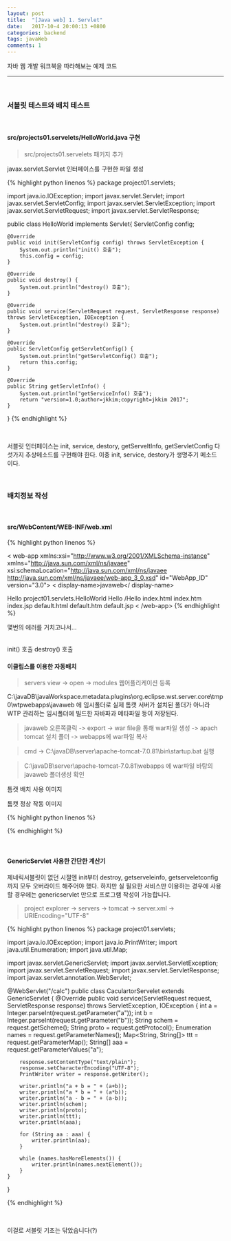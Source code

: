 ```yaml
---
layout: post
title:  "[Java web] 1. Servlet"
date:   2017-10-4 20:00:13 +0800
categories: backend
tags: javaWeb
comments: 1
---
```


자바 웹 개발 워크북을 따라해보는 예제 코드

---

<br>

### 서블릿 테스트와 배치 테스트

<br>

#### src/projects01.servelets/HelloWorld.java 구현

> src/projects01.servelets 패키지 추가

javax.servlet.Servlet 인터페이스를 구현한 파일 생성

{% highlight python linenos %}
package project01.servlets;

import java.io.IOException;
import javax.servlet.Servlet;
import javax.servlet.ServletConfig;
import javax.servlet.ServletException;
import javax.servlet.ServletRequest;
import javax.servlet.ServletResponse;

public class HelloWorld implements Servlet{
    ServletConfig config;
    
    @Override
    public void init(ServletConfig config) throws ServletException {
        System.out.println("init() 호출");
        this.config = config;
    }
    
    @Override
    public void destroy() {
        System.out.println("destroy() 호출");
    }
    
    @Override
    public void service(ServletRequest request, ServletResponse response) 
    throws ServletException, IOException {
        System.out.println("destroy() 호출");
    }
    
    @Override
    public ServletConfig getServletConfig() {
        System.out.println("getServletConfig() 호출");
        return this.config;
    }
    
    @Override
    public String getServletInfo() {
        System.out.println("getServiceInfo() 호출");
        return "version=1.0;author=jkkim;copyright=jkkim 2017";
    }
}
{% endhighlight %}

<br>

서블릿 인터페이스는 init, service, destory, getServeltInfo, getServletConfig 다섯가지 추상메소드를 구현해야 한다. 이중
init, service, destory가 생명주기 메소드 이다.

<br>

### 배치정보 작성

<br>

#### src/WebContent/WEB-INF/web.xml

{% highlight python linenos %}
<? xml version="1.0" encoding="UTF-8"?>
< web-app xmlns:xsi="http://www.w3.org/2001/XMLSchema-instance" xmlns="http://java.sun.com/xml/ns/javaee" xsi:schemaLocation="http://java.sun.com/xml/ns/javaee http://java.sun.com/xml/ns/javaee/web-app_3_0.xsd" id="WebApp_ID" version="3.0">
  < display-name>javaweb</ display-name>
  
  <!-- 서블릿 선언 -->
  <servlet>
    <servlet-name>Hello</servlet-name>
    <servlet-class>project01.servlets.HelloWorld</servlet-class>
  </servlet>
  <!-- 서블릿과 URL 연결 -->
  <servlet-mapping>
    <servlet-name>Hello</servlet-name>
    <url-pattern>/Hello</url-pattern>
  </servlet-mapping>
  
  <welcome-file-list>
    <welcome-file>index.html</welcome-file>
    <welcome-file>index.htm</welcome-file>
    <welcome-file>index.jsp</welcome-file>
    <welcome-file>default.html</welcome-file>
    <welcome-file>default.htm</welcome-file>
    <welcome-file>default.jsp</welcome-file>
  </welcome-file-list>
< /web-app>
{% endhighlight %}

몇번의 에러를 거치고나서...

<br>
init() 호출
destroy() 호출

<br>

#### 이클립스를 이용한 자동배치

> servers view -> open -> modules 웹어플리케이션 등록

C:\javaDB\javaWorkspace\.metadata\.plugins\org.eclipse.wst.server.core\tmp0\wtpwebapps\javaweb 에 임시폴더로 실제 톰캣 서버가 설치된 폴더가 아니라 WTP 관리하는 임시폴더에 빌드한 자바파과 메타파일 등이 저장된다.

>  javaweb 오른쪽클릭 -> export -> war file을 통해 war파일 생성 -> apach tomcat 설치 폴더 -> webapps에 war파일 복사

> cmd -> C:\javaDB\server\apache-tomcat-7.0.81\bin\startup.bat 실행

> C:\javaDB\server\apache-tomcat-7.0.81\webapps 에 war파일 바탕의 javaweb 폴더생성 확인

톰캣 배치 사용 이미지 

톰캣 정상 작동 이미지 

{% highlight python linenos %}

{% endhighlight %}

<br>


#### GenericServlet 사용한 간단한 계산기

제네릭서블릿이 없던 시절엔 init부터 destroy, getserveleinfo, getserveletconfig 까지 모두 오버라이드 해주어야 했다. 하지만 실 필요한 서비스만 이용하는 경우에 사용 할 경우에는 genericservlet 만으로 프로그램 작성이 가능합니다.

> project explorer -> servers -> tomcat -> server.xml -> URIEncoding="UTF-8"

{% highlight python linenos %}
package project01.servlets;

import java.io.IOException;
import java.io.PrintWriter;
import java.util.Enumeration;
import java.util.Map;

import javax.servlet.GenericServlet;
import javax.servlet.ServletException;
import javax.servlet.ServletRequest;
import javax.servlet.ServletResponse;
import javax.servlet.annotation.WebServlet;

@WebServlet("/calc")
public class CaculartorServelet extends GenericServlet {
    @Override
    public void service(ServletRequest request, ServletResponse response) throws ServletException, IOException {
        int a = Integer.parseInt(request.getParameter("a"));
        int b = Integer.parseInt(request.getParameter("b"));
        String schem = request.getScheme();
        String proto = request.getProtocol();
        Enumeration<String> names = request.getParameterNames();
        Map<String, String[]> ttt = request.getParameterMap();
        String[] aaa = request.getParameterValues("a");
        
        response.setContentType("text/plain");
        response.setCharacterEncoding("UTF-8");
        PrintWriter writer = response.getWriter();
        
        writer.println("a + b = " + (a+b));
        writer.println("a * b = " + (a*b));
        writer.println("a - b = " + (a-b));
        writer.println(schem);
        writer.println(proto);
        writer.println(ttt);
        writer.println(aaa);
        
        for (String aa : aaa) {
            writer.println(aa);
        }

        while (names.hasMoreElements()) {
            writer.println(names.nextElement());
        }
    }
}

{% endhighlight %}

<br>

이걸로 서블릿 기초는 닦았습니다(?)

